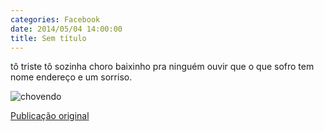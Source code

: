 ```yaml
---
categories: Facebook
date: 2014/05/04 14:00:00
title: Sem título
---
```


tô triste
tô sozinha
choro baixinho
pra ninguém ouvir
que o que sofro
tem nome
endereço
e um sorriso.

![chovendo][1]

[Publicação original](https://www.facebook.com/photo.php?fbid=1419503024986728&set=a.1418042228466141.1073741828.1418031755133855)

[1]: ../../img/10296612_1419503024986728_8419146143214225881_n.png
